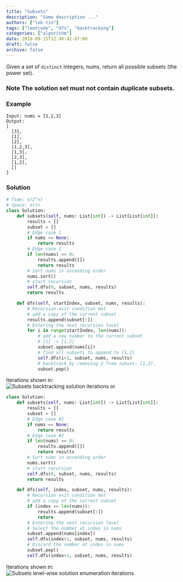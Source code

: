 ```yaml
---
title: "Subsets"
description: "Some description ..."
authors: ["lek-tin"]
tags: ["leetcode", "dfs", "backtracking"]
categories: ["algorithm"]
date: 2018-09-15T12:48:42-07:00
draft: false
archive: false
---
```

Given a set of `distinct` integers, nums, return all possible subsets (the power set).

### Note The solution set must not contain duplicate subsets.

### Example
```
Input: nums = [1,2,3]
Output:
[
  [3],
  [1],
  [2],
  [1,2,3],
  [1,3],
  [2,3],
  [1,2],
  []
]
```
### Solution
```python
# Time: o(2^n)
# Space: o(n)
class Solution:
    def subsets(self, nums: List[int]) -> List[List[int]]:
        results = []
        subset = []
        # Edge case 1
        if nums == None:
            return results
        # Edge case 2
        if len(nums) == 0:
            results.append([])
            return results
        # Sort nums in ascending order
        nums.sort()
        # start recursion
        self.dfs(0, subset, nums, results)
        return results

    def dfs(self, startIndex, subset, nums, results):
        # Recursion exit condition met
        # add a copy of the current subset
        results.append(subset[:])
        # Entering the next recursion level
        for i in range(startIndex, len(nums)):
            # add a new number to the current subset
            # [1] -> [1,2]
            subset.append(nums[i])
            # find all subsets to append to [1,2]
            self.dfs(i+1, subset, nums, results)
            # backtrack by removing 2 from subset: [1,2].
            subset.pop()
```
Iterations shown in:  
![Subsets backtracking solution iterations](/img/post/subsets-backtracking.jpg)
or
```python
class Solution:
    def subsets(self, nums: List[int]) -> List[List[int]]:
        results = []
        subset = []
        # Edge case #1
        if nums == None:
            return results
        # Edge case #2
        if len(nums) == 0:
            results.append([])
            return results
        # Sort nums in ascending order
        nums.sort()
        # start recursion
        self.dfs(0, subset, nums, results)
        return results

    def dfs(self, index, subset, nums, results):
        # Recursion exit condition met
        # add a copy of the current subset
        if (index == len(nums)):
            results.append(subset[:])
            return
        # Entering the next recursion level
        # Select the number at index in nums
        subset.append(nums[index])
        self.dfs(index+1, subset, nums, results)
        # Discard the number at index in nums
        subset.pop()
        self.dfs(index+1, subset, nums, results)
```
Iterations shown in:  
![Subsets level-wise solution enumeration iterations](/img/post/subsets-level-wise-enumeration.jpg)